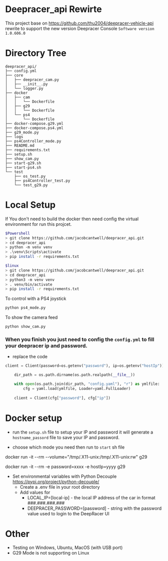 # Deepracer_api Rewirte
This project base on https://github.com/thu2004/deepracer-vehicle-api rewrite to support the new version Deepracer Console `Software version 1.0.606.0`

# Directory Tree
```
deepracer_api/
├── config.yml
├── core
│   ├── deepracer_cam.py
│   ├── __init__.py
│   └── logger.py
├── docker
│   ├── cam
│   │   └── Dockerfile
│   ├── g29
│   │   └── Dockerfile
│   └── ps4
│       └── Dockerfile
├── docker-compose.g29.yml
├── docker-compose.ps4.yml
├── g29_mode.py
├── logs
├── ps4Controller_mode.py
├── README.md
├── requirements.txt
├── setup.sh
├── show_cam.py
├── start-g29.sh
├── start-ps4.sh
└── test
    ├── os_test.py
    ├── ps4Controller_test.py
    └── test_g29.py

```
# Local Setup

If You don't need to build the docker then need config the virtual environment for run this projcet.

```bash
$Powershell
> git clone https://github.com/jacobcantwell/deepracer_api.git
> cd deepracer_api
> python -m venv venv
> .\venv\Scripts\activate
> pip install -r requirements.txt
```

```bash
$linux
> git clone https://github.com/jacobcantwell/deepracer_api.git
> cd deepracer_api
> python3 -m venv venv
> . venv/bin/activate
> pip install -r requirements.txt
```

To control with a PS4 joystick

```bash
python ps4_mode.py
```

To show the camera feed

```bash
python show_cam.py
```

### When you finish you just need to config the `config.yml` to fill your deepracer ip and password.

- replace the code
```py 
client = Client(password=os.getenv("password"), ip=os.getenv("hostIp"))
```

```py
    dir_path = os.path.dirname(os.path.realpath(__file__))

    with open(os.path.join(dir_path, "config.yaml"), "r") as ymlfile:
        cfg = yaml.load(ymlfile, Loader=yaml.FullLoader)
    
    client = Client(cfg["password"], cfg["ip"])
```

# Docker setup
- run the `setup.sh` file to setup your IP and password it will generate a `hostname_passord` file to save your IP and password.

- choose which mode you need then run to `start` sh file


docker run -it --rm --volume="/tmp/.X11-unix:/tmp/.X11-unix:rw" g29

docker run -it --rm -e password=xxxx -e hostIp=yyyy g29

* Set environmental variables with Python Decouple https://pypi.org/project/python-decouple/
    * Create a .env file in your root directory
    * Add values for
      * LOCAL_IP=[local-ip] - the local IP address of the car in format ###.###.###.###
      * DEEPRACER_PASSWORD=[password] - string with the password value used to login to the DeepRacer UI



# Other
- Testing on Windows, Ubuntu, MacOS (with USB port)
- G29 Mode is not supporting on Linux